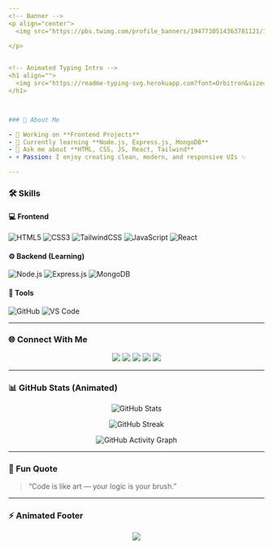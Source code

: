 ```yaml
---
<!-- Banner -->
<p align="center">
  <img src="https://pbs.twimg.com/profile_banners/1947730514363781121/1753210399/1080x360" alt="Abu Tahir Sk Banner" width="100%" />
  
</p>


<!-- Animated Typing Intro -->
<h1 align="">
  <img src="https://readme-typing-svg.herokuapp.com?font=Orbitron&size=32&color=00FFFF&center=true&vCenter=true&width=600&lines=Hi+I'm+Abu+Tahir+Sk....." alt="Typing Animation" />
</h1>



### 🧠 About Me

- 🔭 Working on **Frontend Projects**
- 🌱 Currently learning **Node.js, Express.js, MongoDB**
- 💬 Ask me about **HTML, CSS, JS, React, Tailwind**
- ⚡ Passion: I enjoy creating clean, modern, and responsive UIs ✨

---
```


### 🛠️ Skills

#### 💻 Frontend
![HTML5](https://img.shields.io/badge/HTML5-E34F26?style=for-the-badge&logo=html5&logoColor=white)
![CSS3](https://img.shields.io/badge/CSS3-1572B6?style=for-the-badge&logo=css3&logoColor=white)
![TailwindCSS](https://img.shields.io/badge/Tailwind_CSS-38B2AC?style=for-the-badge&logo=tailwind-css&logoColor=white)
![JavaScript](https://img.shields.io/badge/JavaScript-F7E017?style=for-the-badge&logo=javascript&logoColor=black)
![React](https://img.shields.io/badge/React-61DAFB?style=for-the-badge&logo=react&logoColor=black)

#### ⚙️ Backend (Learning)
![Node.js](https://img.shields.io/badge/Node.js-43853D?style=for-the-badge&logo=node.js&logoColor=white)
![Express.js](https://img.shields.io/badge/Express.js-404D59?style=for-the-badge)
![MongoDB](https://img.shields.io/badge/MongoDB-4EA94B?style=for-the-badge&logo=mongodb&logoColor=white)

#### 🧰 Tools
![GitHub](https://img.shields.io/badge/GitHub-181717?style=for-the-badge&logo=github&logoColor=white)
![VS Code](https://img.shields.io/badge/VS_Code-0078D7?style=for-the-badge&logo=visual-studio-code&logoColor=white)

---

### 🌐 Connect With Me

<p align="center">
<a href="https://facebook.com/" target="_blank"><img src="https://img.shields.io/badge/Facebook-%231877F2.svg?&style=for-the-badge&logo=facebook&logoColor=white"/></a>
<a href="https://youtube.com/" target="_blank"><img src="https://img.shields.io/badge/YouTube-%23FF0000.svg?&style=for-the-badge&logo=youtube&logoColor=white"/></a>
<a href="https://linkedin.com/in/" target="_blank"><img src="https://img.shields.io/badge/LinkedIn-%230A66C2.svg?&style=for-the-badge&logo=linkedin&logoColor=white"/></a>
<a href="https://twitter.com/" target="_blank"><img src="https://img.shields.io/badge/Twitter-%231DA1F2.svg?&style=for-the-badge&logo=twitter&logoColor=white"/></a>
<a href="https://wa.me/" target="_blank"><img src="https://img.shields.io/badge/WhatsApp-25D366?style=for-the-badge&logo=whatsapp&logoColor=white"/></a>
</p>

---

### 📊 GitHub Stats (Animated)

<p align="center">
  <img src="https://github-readme-stats.vercel.app/api?username=AbuTahirSk&show_icons=true&theme=radical&count_private=true&hide_border=true&include_all_commits=true" alt="GitHub Stats" />
</p>

<p align="center">
  <img src="https://github-readme-streak-stats.herokuapp.com/?user=AbuTahirSk&theme=radical&hide_border=true" alt="GitHub Streak" />
</p>

<p align="center">
  <img src="https://github-readme-activity-graph.vercel.app/graph?username=AbuTahirSk&theme=react-dark&hide_border=true" alt="GitHub Activity Graph" />
</p>

---

### 💬 Fun Quote
> “Code is like art — your logic is your brush.”

---

### ⚡ Animated Footer
<p align="center">
  <img src="https://capsule-render.vercel.app/api?type=waving&color=00C4FF&height=100&section=footer"/>
</p>
